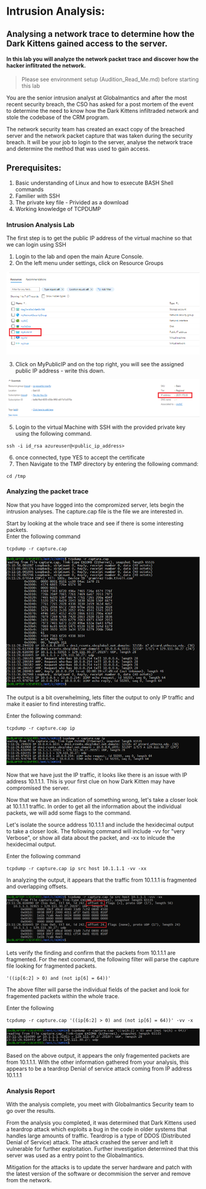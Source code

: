 # Intrusion Analysis: 
## Analysing a network trace to determine how the Dark Kittens gained access to the server.<br>
#### In this lab you will analyze the network packet trace and discover how the hacker inflitrated the network.

>Please see environment setup (Audition_Read_Me.md) before starting this lab

You are the senior intrusion analyst at Globalmantics and after the most recent security breach, the CSO has asked for a post mortem of the event to determine the need to know how the Dark Kittens infiltraded network and stole the codebase of the CRM program. 

The network security team has created an exact copy of the breached server and the network packet capture that was taken during the security breach. It will be your job to login to the server, analyse the network trace and determine the method that was used to gain access. 

## Prerequisites:
1. Basic understanding of Linux and how to esxecute BASH Shell commands
2. Familier with SSH 
3. The private key file - Privided as a download
4. Working knowledge of TCPDUMP 


### Intrusion Analysis Lab

The first step is to get the public IP address of the virtual machine so that we can login using SSH

1. Login to the lab and open the main Azure Console. 
2. On the left menu under settings, click on Resource Groups 

![](https://github.com/JeffChristman/PL_labs/blob/main/png/mypublicIP.png)

3. Click on MyPublicIP and on the top right, you will see the assigned public IP address - write this down. 

![](https://github.com/JeffChristman/PL_labs/blob/main/png/PublicIP.png)


5. Login to the virtual Machine with SSH with the provided private key using the following command.

`ssh -i id_rsa azureuser@<public_ip_address>`

6. once connected, type YES to accept the certificate
7. Then Navigate to the TMP directory by entering the following command: 

`cd /tmp`


### Analyzing the packet trace 
Now that you have logged into the compromized server, lets begin the intrusion analyses. The capture.cap file is the file we are interested in. 

Start by looking at the whole trace and see if there is some interesting packets. <br>
Enter the following command 

`tcpdump -r capture.cap`

![](https://github.com/JeffChristman/PL_labs/blob/main/png/fullpacket.png)


The output is a bit overwhelming, lets filter the output to only IP traffic and make it easier to find interesting traffic. 

Enter the following command: 

`tcpdump -r capture.cap ip`

![](https://github.com/JeffChristman/PL_labs/blob/main/png/tcpdumpip.png)


Now that we have just the IP traffic, it looks like there is an issue with IP address 10.1.1.1. This is your first clue on how Dark Kitten may have compromised the server. <br>

Now that we have an indication of something wrong, let's take a closer look at 10.1.1.1 traffic. In order to get all the information about the individual packets, we will add some flags to the command. <br>

Let's isolate the source address 10.1.1.1 and include the hexidecimal output to take a closer look. The following command will include -vv for "very Verbose", or show all data about the packet,  and -xx to inlcude the hexidecimal output.

Enter the following command 

`tcpdump -r capture.cap ip src host 10.1.1.1 -vv -xx`

In analyzing the output, it appears that the traffic from 10.1.1.1 is fragmented and overlapping offsets. 

![](https://github.com/JeffChristman/PL_labs/blob/main/png/offset.png)


Lets verify the finding and confirm that the packets from 10.1.1.1 are fragmented. For the next coomand, the following filter will parse the capture file looking for fragmented packets. 

`'((ip[6:2] > 0) and (not ip[6] = 64))'`

The above filter will parse the individual fields of the packet and look for fragemented packets within the whole trace.

Enter the following 

`tcpdump -r capture.cap '((ip[6:2] > 0) and (not ip[6] = 64))' -vv -x`

![](https://github.com/JeffChristman/PL_labs/blob/main/png/filterForFrag.png)

Based on the above output, it appears the only fragemented packets are from 10.1.1.1. With the other information gathered from your analysis, this appears to be a teardrop Denial of service attack coming from IP address 10.1.1.1


### Analysis Report 
With the analysis complete, you meet with Globalmantics Security team to go over the results.

From the analysis you completed, it was determined that Dark Kittens used a teardrop attack which exploits a bug in the code in older systems that handles large amounts of traffic. Teardrop is a type of DDOS  (Distributed Denial of Service) attack. The attack crashed the server and left it vulnerable for further exploitation. Further investigation determined that this server was used as a entry point to the Globalmantics.  

Mitigation for the attacks is to update the server hardware and patch with the latest version of the software or decommision the server and remove from the network. 
 



